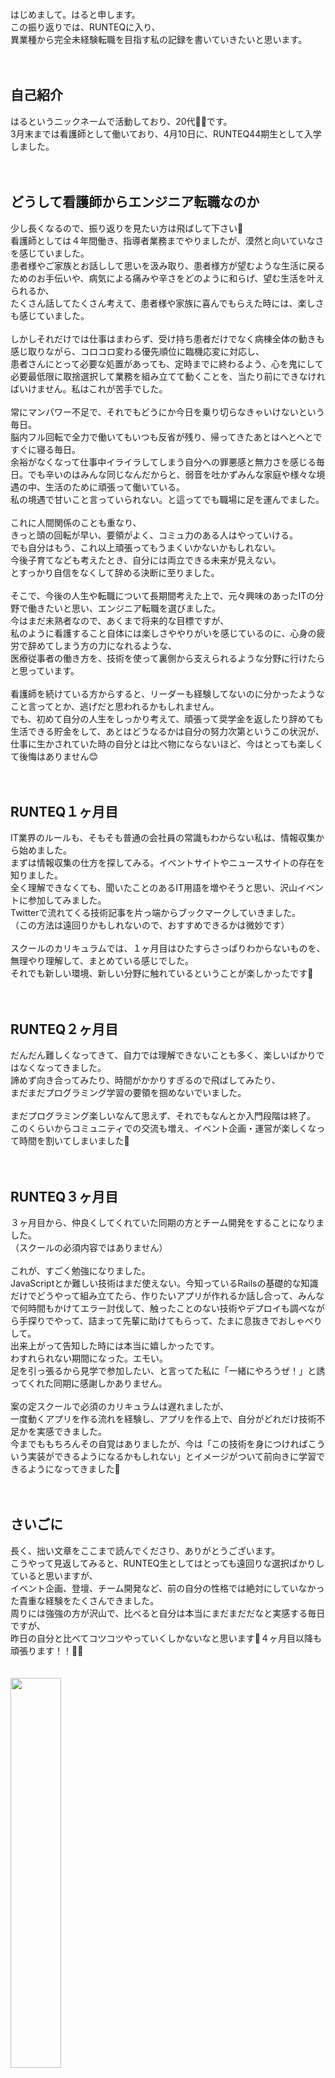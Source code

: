 <br>
はじめまして。はると申します。<br>
この振り返りでは、RUNTEQに入り、<br>
異業種から完全未経験転職を目指す私の記録を書いていきたいと思います。<br>
<br>
<br>

## 自己紹介

はるというニックネームで活動しており、20代💁‍♀️です。<br>
3月末までは看護師として働いており、4月10日に、RUNTEQ44期生として入学しました。<br>
<br>
<br>
## どうして看護師からエンジニア転職なのか

少し長くなるので、振り返りを見たい方は飛ばして下さい🙇<br>
看護師としては４年間働き、指導者業務までやりましたが、漠然と向いていなさを感じていました。<br>
患者様やご家族とお話しして思いを汲み取り、患者様方が望むような生活に戻るためのお手伝いや、病気による痛みや辛さをどのように和らげ、望む生活を叶えられるか、<br>
たくさん話してたくさん考えて、患者様や家族に喜んでもらえた時には、楽しさも感じていました。<br>
<br>
しかしそれだけでは仕事はまわらず、受け持ち患者だけでなく病棟全体の動きも感じ取りながら、コロコロ変わる優先順位に臨機応変に対応し、<br>
患者さんにとって必要な処置があっても、定時までに終わるよう、心を鬼にして必要最低限に取捨選択して業務を組み立てて動くことを、当たり前にできなければいけません。私はこれが苦手でした。<br>
<br>
常にマンパワー不足で、それでもどうにか今日を乗り切らなきゃいけないという毎日。<br>
脳内フル回転で全力で働いてもいつも反省が残り、帰ってきたあとはへとへとですぐに寝る毎日。<br>
余裕がなくなって仕事中イライラしてしまう自分への罪悪感と無力さを感じる毎日。でも辛いのはみんな同じなんだからと、弱音を吐かずみんな家庭や様々な境遇の中、生活のために頑張って働いている。<br>
私の境遇で甘いこと言っていられない。と這ってでも職場に足を運んでました。<br>
<br>
これに人間関係のことも重なり、<br>
きっと頭の回転が早い、要領がよく、コミュ力のある人はやっていける。<br>
でも自分はもう、これ以上頑張ってもうまくいかないかもしれない。<br>
今後子育てなども考えたとき、自分には両立できる未来が見えない。<br>
とすっかり自信をなくして辞める決断に至りました。<br>
<br>
そこで、今後の人生や転職について長期間考えた上で、元々興味のあったITの分野で働きたいと思い、エンジニア転職を選びました。<br>
今はまだ未熟者なので、あくまで将来的な目標ですが、<br>
私のように看護すること自体には楽しさややりがいを感じているのに、心身の疲労で辞めてしまう方の力になれるような、<br>
医療従事者の働き方を、技術を使って裏側から支えられるような分野に行けたらと思っています。<br>
<br>
看護師を続けている方からすると、リーダーも経験してないのに分かったようなこと言ってとか、逃げだと思われるかもしれません。<br>
でも、初めて自分の人生をしっかり考えて、頑張って奨学金を返したり辞めても生活できる貯金をして、あとはどうなるかは自分の努力次第というこの状況が、<br>
仕事に生かされていた時の自分とは比べ物にならないほど、今はとっても楽しくて後悔はありません😊<br>
<br>
<br>
## RUNTEQ１ヶ月目

IT業界のルールも、そもそも普通の会社員の常識もわからない私は、情報収集から始めました。<br>
まずは情報収集の仕方を探してみる。イベントサイトやニュースサイトの存在を知りました。<br>
全く理解できなくても、聞いたことのあるIT用語を増やそうと思い、沢山イベントに参加してみました。<br>
Twitterで流れてくる技術記事を片っ端からブックマークしていきました。<br>
（この方法は遠回りかもしれないので、おすすめできるかは微妙です）<br>
<br>
スクールのカリキュラムでは、１ヶ月目はひたすらさっぱりわからないものを、無理やり理解して、まとめている感じでした。<br>
それでも新しい環境、新しい分野に触れているということが楽しかったです🐣<br>
<br>
<br>
## RUNTEQ２ヶ月目

だんだん難しくなってきて、自力では理解できないことも多く、楽しいばかりではなくなってきました。<br>
諦めず向き合ってみたり、時間がかかりすぎるので飛ばしてみたり、<br>
まだまだプログラミング学習の要領を掴めないでいました。<br>
<br>
まだプログラミング楽しいなんて思えず、それでもなんとか入門段階は終了。<br>
このくらいからコミュニティでの交流も増え、イベント企画・運営が楽しくなって時間を割いてしまいました🤣<br>
<br>
<br>
## RUNTEQ３ヶ月目

３ヶ月目から、仲良くしてくれていた同期の方とチーム開発をすることになりました。<br>
（スクールの必須内容ではありません）<br>
<br>
これが、すごく勉強になりました。<br>
JavaScriptとか難しい技術はまだ使えない。今知っているRailsの基礎的な知識だけでどうやって組み立てたら、作りたいアプリが作れるか話し合って、みんなで何時間もかけてエラー討伐して、触ったことのない技術やデプロイも調べながら手探りでやって、詰まって先輩に助けてもらって、たまに息抜きでおしゃべりして。<br>
出来上がって告知した時には本当に嬉しかったです。<br>
わすれられない期間になった。エモい。<br>
足を引っ張るから見学で参加したい、と言ってた私に「一緒にやろうぜ！」と誘ってくれた同期に感謝しかありません。<br>
<br>
案の定スクールで必須のカリキュラムは遅れましたが、<br>
一度動くアプリを作る流れを経験し、アプリを作る上で、自分がどれだけ技術不足かを実感できました。<br>
今までももちろんその自覚はありましたが、今は「この技術を身につければこういう実装ができるようになるかもしれない」とイメージがついて前向きに学習できるようになってきました🐥<br>
<br>
<br>
## さいごに

長く、拙い文章をここまで読んでくださり、ありがとうございます。<br>
こうやって見返してみると、RUNTEQ生としてはとっても遠回りな選択ばかりしていると思いますが、<br>
イベント企画、登壇、チーム開発など、前の自分の性格では絶対にしていなかった貴重な経験をたくさんできました。<br>
周りには強強の方が沢山で、比べると自分は本当にまだまだだなと実感する毎日ですが、<br>
昨日の自分と比べてコツコツやっていくしかないなと思います🐢４ヶ月目以降も頑張ります！！✊🏻<br>
<br>
<br>
<a href="https://runteq.jp/r/I1wEiEzO"><img src="https://school.runteq.jp/assets/v2/friend_campains/friend_campain_sub_banner-75c85e13c83c51963d3aac559bbbc64781698d3fd29ba734ab3cd1d78209183a.png" width="40%"></a>
